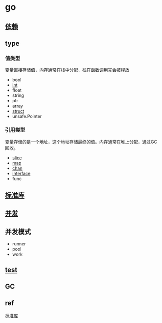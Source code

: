 # go  

## [依赖](go-start.md)

## type  

### 值类型

变量直接存储值，内存通常在栈中分配，栈在函数调用完会被释放

- bool  
- [int](go-int.md)
- float  
- string  
- ptr  
- [array](go-array.md)  
- [struct](go-struct.md)  
- unsafe.Pointer

### 引用类型

变量存储的是一个地址，这个地址存储最终的值。内存通常在堆上分配，通过GC回收。

- [slice](go-slice.md)  
- [map](go-map.md)  
- [chan](go-chan.md)  
- [interface](go-interface.md)
- func

## [标准库](go-package.md)

## [并发](go-concurrent.md)

## 并发模式

- runner
- pool
- work

## [test](go-test.md)

## GC

## ref

[标准库](https://studygolang.com/pkgdoc)
